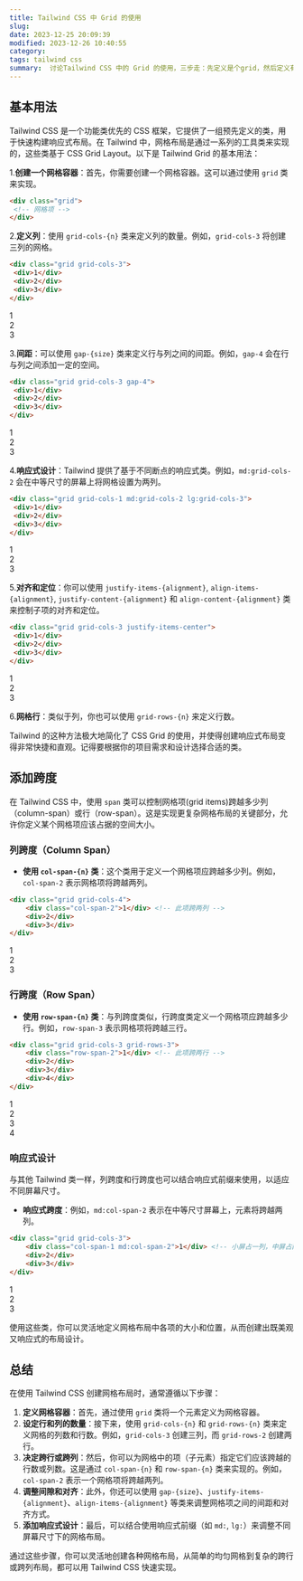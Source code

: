 ```yaml
---
title: Tailwind CSS 中 Grid 的使用
slug: 
date: 2023-12-25 20:09:39
modified: 2023-12-26 10:40:55
category: 
tags: tailwind css
summary:  讨论Tailwind CSS 中的 Grid 的使用，三步走：先定义是个grid，然后定义有几行几列，然后再定义有没有跨行。
---
```


## 基本用法

Tailwind CSS 是一个功能类优先的 CSS 框架，它提供了一组预先定义的类，用于快速构建响应式布局。在 Tailwind 中，网格布局是通过一系列的工具类来实现的，这些类基于 CSS Grid Layout。以下是 Tailwind Grid 的基本用法：

1.**创建一个网格容器**：首先，你需要创建一个网格容器。这可以通过使用 `grid` 类来实现。

```html
<div class="grid">
 <!-- 网格项 -->
</div>
```

2.**定义列**：使用 `grid-cols-{n}` 类来定义列的数量。例如，`grid-cols-3` 将创建三列的网格。

```html
<div class="grid grid-cols-3">
 <div>1</div>
 <div>2</div>
 <div>3</div>
</div>
```

<div class="grid grid-cols-3">
	<div class="bg-blue-500">1</div>
	<div class="bg-gray-300">2</div>
	<div class="bg-yellow-400">3</div>
</div>

3.**间距**：可以使用 `gap-{size}` 类来定义行与列之间的间距。例如，`gap-4` 会在行与列之间添加一定的空间。

```html
<div class="grid grid-cols-3 gap-4">
 <div>1</div>
 <div>2</div>
 <div>3</div>
</div>
```

<div class="grid grid-cols-3 gap-4">
	<div class="bg-blue-500">1</div>
	<div class="bg-gray-300">2</div>
	<div class="bg-yellow-400">3</div>
</div>

4.**响应式设计**：Tailwind 提供了基于不同断点的响应式类。例如，`md:grid-cols-2` 会在中等尺寸的屏幕上将网格设置为两列。

```html
<div class="grid grid-cols-1 md:grid-cols-2 lg:grid-cols-3">
 <div>1</div>
 <div>2</div>
 <div>3</div>
</div>
```

<div class="grid grid-cols-1 md:grid-cols-2 lg:grid-cols-3">
	<div class="bg-blue-500">1</div>
	<div class="bg-gray-300">2</div>
	<div class="bg-yellow-400">3</div>
</div>

5.**对齐和定位**：你可以使用 `justify-items-{alignment}`, `align-items-{alignment}`, `justify-content-{alignment}` 和 `align-content-{alignment}` 类来控制子项的对齐和定位。

```html
<div class="grid grid-cols-3 justify-items-center">
 <div>1</div>
 <div>2</div>
 <div>3</div>
</div>
```

<div class="grid grid-cols-3 justify-items-center">
	<div class="bg-blue-500">1</div>
	<div class="bg-gray-300">2</div>
	<div class="bg-yellow-400">3</div>
</div>

6.**网格行**：类似于列，你也可以使用 `grid-rows-{n}` 来定义行数。

Tailwind 的这种方法极大地简化了 CSS Grid 的使用，并使得创建响应式布局变得非常快捷和直观。记得要根据你的项目需求和设计选择合适的类。

## 添加跨度

在 Tailwind CSS 中，使用 `span` 类可以控制网格项(grid items)跨越多少列（column-span）或行（row-span）。这是实现更复杂网格布局的关键部分，允许你定义某个网格项应该占据的空间大小。

### 列跨度（Column Span）

- **使用 `col-span-{n}` 类**：这个类用于定义一个网格项应跨越多少列。例如，`col-span-2` 表示网格项将跨越两列。

```html
<div class="grid grid-cols-4">
	<div class="col-span-2">1</div> <!-- 此项跨两列 -->
	<div>2</div>
	<div>3</div>
</div>
```

<div class="grid grid-cols-4">
	<div class="col-span-2 bg-green-400">1</div> <!-- 此项跨两列 -->
	<div class="bg-blue-500">2</div>
	<div class="bg-gray-300">3</div>
</div>

### 行跨度（Row Span）

- **使用 `row-span-{n}` 类**：与列跨度类似，行跨度类定义一个网格项应跨越多少行。例如，`row-span-3` 表示网格项将跨越三行。

```html
<div class="grid grid-cols-3 grid-rows-3">
	<div class="row-span-2">1</div> <!-- 此项跨两行 -->
	<div>2</div>
	<div>3</div>
	<div>4</div>
</div>
```

<div class="grid grid-cols-3 grid-rows-3 ">
	<div class="row-span-2 bg-green-500">1</div> <!-- 此项跨两行 -->
	<div class="bg-blue-500">2</div>
	<div class="bg-gray-300">3</div>
	<div class="bg-yellow-400">4</div>
</div>

### 响应式设计

与其他 Tailwind 类一样，列跨度和行跨度也可以结合响应式前缀来使用，以适应不同屏幕尺寸。

- **响应式跨度**：例如，`md:col-span-2` 表示在中等尺寸屏幕上，元素将跨越两列。

```html
<div class="grid grid-cols-3">
	<div class="col-span-1 md:col-span-2">1</div> <!-- 小屏占一列，中屏占两列 -->
	<div>2</div>
	<div>3</div>
</div>
```

<div class="grid grid-cols-3 ">
	<div class="col-span-1 bg-green-400 md:col-span-2">1</div> <!-- 小屏占一列，中屏占两列 -->
	<div class="bg-blue-500">2</div>
	<div class="bg-gray-300">3</div>
</div>

使用这些类，你可以灵活地定义网格布局中各项的大小和位置，从而创建出既美观又响应式的布局设计。

## 总结

在使用 Tailwind CSS 创建网格布局时，通常遵循以下步骤：

1. **定义网格容器**：首先，通过使用 `grid` 类将一个元素定义为网格容器。
2. **设定行和列的数量**：接下来，使用 `grid-cols-{n}` 和 `grid-rows-{n}` 类来定义网格的列数和行数。例如，`grid-cols-3` 创建三列，而 `grid-rows-2` 创建两行。
3. **决定跨行或跨列**：然后，你可以为网格中的项（子元素）指定它们应该跨越的行数或列数。这是通过 `col-span-{n}` 和 `row-span-{n}` 类来实现的。例如，`col-span-2` 表示一个网格项将跨越两列。
4. **调整间隙和对齐**：此外，你还可以使用 `gap-{size}`、`justify-items-{alignment}`、`align-items-{alignment}` 等类来调整网格项之间的间距和对齐方式。
5. **添加响应式设计**：最后，可以结合使用响应式前缀（如 `md:`, `lg:`）来调整不同屏幕尺寸下的网格布局。

通过这些步骤，你可以灵活地创建各种网格布局，从简单的均匀网格到复杂的跨行或跨列布局，都可以用 Tailwind CSS 快速实现。
